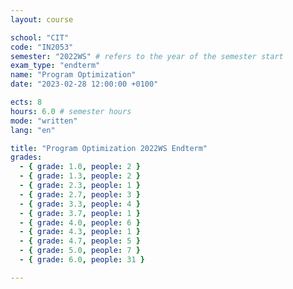 ```yaml
---
layout: course

school: "CIT"
code: "IN2053"
semester: "2022WS" # refers to the year of the semester start
exam_type: "endterm"
name: "Program Optimization"
date: "2023-02-28 12:00:00 +0100"

ects: 8
hours: 6.0 # semester hours
mode: "written"
lang: "en"

title: "Program Optimization 2022WS Endterm"
grades:
  - { grade: 1.0, people: 2 }
  - { grade: 1.3, people: 2 }
  - { grade: 2.3, people: 1 }
  - { grade: 2.7, people: 3 }
  - { grade: 3.3, people: 4 }
  - { grade: 3.7, people: 1 }
  - { grade: 4.0, people: 6 }
  - { grade: 4.3, people: 1 }
  - { grade: 4.7, people: 5 }
  - { grade: 5.0, people: 7 }
  - { grade: 6.0, people: 31 }

---
```



